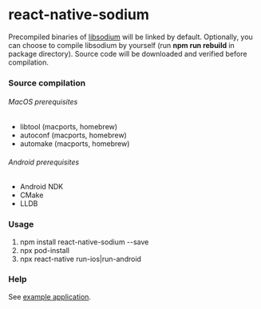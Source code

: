 # react-native-sodium

Precompiled binaries of [libsodium](https://libsodium.org) will be linked by default.
Optionally, you can choose to compile libsodium by yourself (run __npm&nbsp;run&nbsp;rebuild__ in package directory). Source code will be downloaded and verified before compilation.

### Source compilation
###### MacOS prerequisites
* libtool (macports, homebrew)
* autoconf (macports, homebrew)
* automake (macports, homebrew)


###### Android prerequisites
* Android NDK
* CMake
* LLDB

### Usage

1. npm install react-native-sodium --save
2. npx pod-install
3. npx react-native run-ios|run-android

### Help
See [example application](https://github.com/lyubo/react-native-sodium-example).
